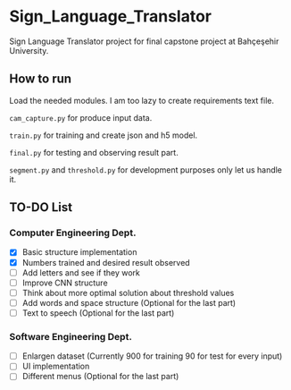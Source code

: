 # Sign_Language_Translator

Sign Language Translator project for final capstone project at Bahçeşehir University.


## How to run

Load the needed modules. I am too lazy to create requirements text file.

`cam_capture.py` for produce input data.

`train.py` for training and create json and h5 model.

`final.py` for testing and observing result part.

`segment.py` and `threshold.py` for development purposes only let us handle it.


## TO-DO List

### Computer Engineering Dept.

- [x] Basic structure implementation
- [x] Numbers trained and desired result observed
- [ ] Add letters and see if they work
- [ ] Improve CNN structure
- [ ] Think about more optimal solution about threshold values
- [ ] Add words and space structure (Optional for the last part)
- [ ] Text to speech (Optional for the last part)

### Software Engineering Dept.

- [ ] Enlargen dataset (Currently 900 for training 90 for test for every input)
- [ ] UI implementation
- [ ] Different menus (Optional for the last part)
